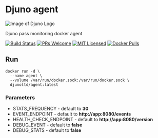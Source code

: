 # Djuno agent
![Image of Djuno Logo](https://djuno.io/wp-content/uploads/2020/06/cropped-Djuno-just-logo-1-transparent.png)


Djuno pass monitoring docker agent 


[![Build Status](https://travis-ci.com/Djuno-Ltd/agent.svg?token=qqHq1v8srFQ4DXwKgnW2&branch=master)](https://travis-ci.com/Djuno-Ltd/agent)
[![PRs Welcome](https://img.shields.io/badge/PRs-welcome-brightgreen.svg)](https://github.com/Djuno-Ltd/agent/pulls)
[![MIT Licensed](https://img.shields.io/badge/license-MIT-brightgreen.svg?style=flat-square)](LICENSE.md)
[![Docker Pulls](https://img.shields.io/docker/pulls/djunoltd/agent.svg?style=flat-square)](https://hub.docker.com/repository/docker/djunoltd/agent/general)
## Run

```{r, engine='bash', count_lines}
docker run -d \
  --name agent \
  --volume /var/run/docker.sock:/var/run/docker.sock \
  djunoltd/agent:latest
```

### Parameters

- STATS_FREQUENCY - default to **30**
- EVENT_ENDPOINT - default to **http://app:8080/events**
- HEALTH_CHECK_ENDPOINT - default to **http://app:8080/version**
- DEBUG_EVENT - default to **false**
- DEBUG_STATS - default to **false**

